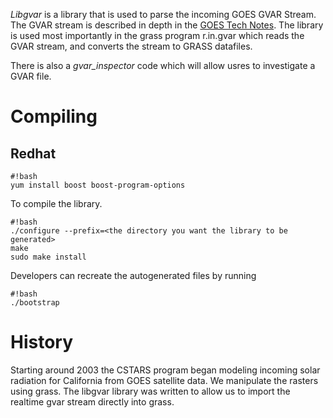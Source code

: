 *Libgvar* is a library that is used to parse the incoming GOES GVAR
Stream.  The GVAR stream is described in depth in the
[GOES Tech Notes](http://goes.gsfc.nasa.gov/text/goestechnotes.html).
The library is used most importantly in the grass program r.in.gvar
which reads the GVAR stream, and converts the stream to GRASS
datafiles.  

There is also a *gvar_inspector* code which will allow usres to investigate a GVAR file.

# Compiling

## Redhat
```
#!bash
yum install boost boost-program-options
```

To compile the library.

```
#!bash
./configure --prefix=<the directory you want the library to be generated>
make
sudo make install
```

Developers can recreate the autogenerated files by running 
```
#!bash
./bootstrap
```

# History

Starting around 2003 the CSTARS program began modeling incoming solar
radiation for California from GOES satellite data.  We manipulate the
rasters using grass.  The libgvar library was written to allow us to
import the realtime gvar stream directly into grass.

